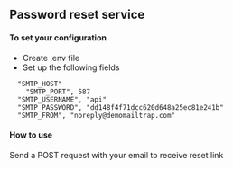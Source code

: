 ## Password reset service

#### To set your configuration

- Create .env file
- Set up the following fields

```
  "SMTP_HOST"
	"SMTP_PORT", 587
  "SMTP_USERNAME", "api"
  "SMTP_PASSWORD", "dd148f4f71dcc620d648a25ec81e241b"
  "SMTP_FROM", "noreply@demomailtrap.com"
```

#### How to use

Send a POST request with your email to receive reset link
